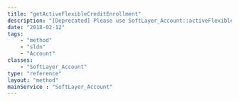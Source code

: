 ```yaml
---
title: "getActiveFlexibleCreditEnrollment"
description: "[Deprecated] Please use SoftLayer_Account::activeFlexibleCreditEnrollments."
date: "2018-02-12"
tags:
    - "method"
    - "sldn"
    - "Account"
classes:
    - "SoftLayer_Account"
type: "reference"
layout: "method"
mainService : "SoftLayer_Account"
---
```

